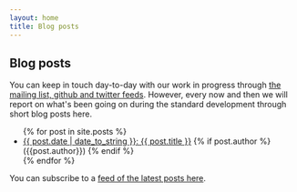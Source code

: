 ```yaml
---
layout: home
title: Blog posts
---
```

## Blog posts

You can keep in touch day-to-day with our work in progress through [the mailing list, github and twitter feeds](/pages/community.html). However, every now and then we will report on what's been going on during the standard development through short blog posts here.

<ul>
  {% for post in site.posts %}
    <li>
      <a href="{{site.baseurl}} {{ post.url }}">{{ post.date  | date_to_string }}: {{ post.title }}</a> {% if post.author %} ({{post.author}}) {% endif %}
    </li>
  {% endfor %}
</ul>


You can subscribe to a [feed of the latest posts here](/feed.xml). 
